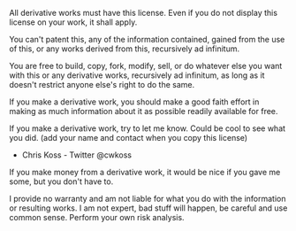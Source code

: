 All derivative works must have this license.  Even if you do not display this license on your work, it shall apply.

You can't patent this, any of the information contained, gained from the use of this, or any works derived from this, recursively ad infinitum. 

You are free to build, copy, fork, modify, sell, or do whatever else you want with this or any derivative works, recursively ad infinitum, as long as it doesn't restrict anyone else's right to do the same. 

If you make a derivative work, you should make a good faith effort in making as much information about it as possible readily available for free. 

If you make a derivative work, try to let me know.  Could be cool to see what you did. (add your name and contact when you copy this license)
- Chris Koss - Twitter @cwkoss

If you make money from a derivative work, it would be nice if you gave me some, but you don't have to.

I provide no warranty and am not liable for what you do with the information or resulting works.  I am not expert, bad stuff will happen, be careful and use common sense. Perform your own risk analysis. 
